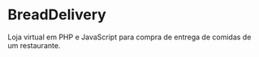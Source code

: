 # BreadDelivery
Loja virtual em PHP e JavaScript para compra de entrega de comidas de um restaurante.
